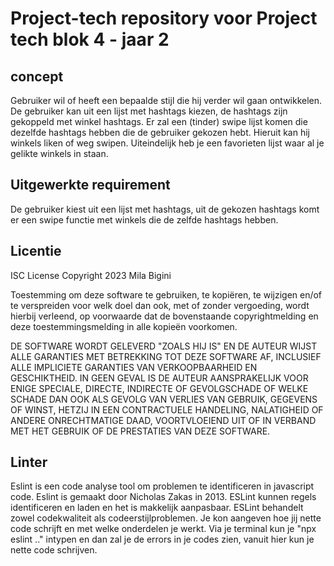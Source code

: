 # Project-tech repository voor Project tech blok 4 - jaar 2

## concept
Gebruiker wil of heeft een bepaalde stijl die hij verder wil gaan ontwikkelen. De gebruiker kan uit een lijst met hashtags kiezen, de hashtags zijn gekoppeld met winkel hashtags. Er zal een (tinder) swipe lijst komen die dezelfde hashtags hebben die de gebruiker gekozen hebt. Hieruit kan hij winkels liken of weg swipen. Uiteindelijk heb je een favorieten lijst waar al je gelikte winkels in staan.

## Uitgewerkte requirement
De gebruiker kiest uit een lijst met hashtags, uit de gekozen hashtags komt er een swipe functie met winkels die de zelfde hashtags hebben.

## Licentie

ISC License
Copyright 2023 Mila Bigini

Toestemming om deze software te gebruiken, te kopiëren, te wijzigen en/of te verspreiden voor welk doel dan ook, met of zonder vergoeding, wordt hierbij verleend, op voorwaarde dat de bovenstaande copyrightmelding en deze toestemmingsmelding in alle kopieën voorkomen.

DE SOFTWARE WORDT GELEVERD "ZOALS HIJ IS" EN DE AUTEUR WIJST ALLE GARANTIES MET BETREKKING TOT DEZE SOFTWARE AF, INCLUSIEF ALLE IMPLICIETE GARANTIES VAN VERKOOPBAARHEID EN GESCHIKTHEID. IN GEEN GEVAL IS DE AUTEUR AANSPRAKELIJK VOOR ENIGE SPECIALE, DIRECTE, INDIRECTE OF GEVOLGSCHADE OF WELKE SCHADE DAN OOK ALS GEVOLG VAN VERLIES VAN GEBRUIK, GEGEVENS OF WINST, HETZIJ IN EEN CONTRACTUELE HANDELING, NALATIGHEID OF ANDERE ONRECHTMATIGE DAAD, VOORTVLOEIEND UIT OF IN VERBAND MET HET GEBRUIK OF DE PRESTATIES VAN DEZE SOFTWARE.

## Linter

Eslint is een code analyse tool om problemen te identificeren in javascript code. Eslint is gemaakt door Nicholas Zakas in 2013. ESLint kunnen regels identificeren en laden en het is makkelijk aanpasbaar. ESLint behandelt zowel codekwaliteit als codeerstijlproblemen. Je kon aangeven hoe jij nette code schrijft en met welke onderdelen je werkt. Via je terminal kun je "npx eslint .." intypen en dan zal je de errors in je codes zien, vanuit hier kun je nette code schrijven.
